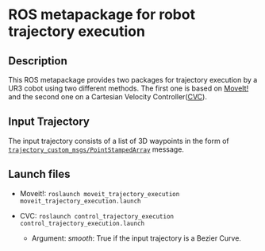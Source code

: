 # ROS metapackage for robot trajectory execution

## Description
This ROS metapackage provides two packages for trajectory execution by a UR3 cobot using two different methods. The first one is based on [MoveIt!](https://moveit.ros.org/) and the second one on a Cartesian Velocity Controller([CVC](https://github.com/Roboskel-Manipulation/manos/tree/updated_driver/manos_cartesian_control)).

## Input Trajectory
The input trajectory consists of a list of 3D waypoints in the form of [`trajectory_custom_msgs/PointStampedArray`](https://github.com/Roboskel-Manipulation/trajectory_custom_msgs/blob/main/msg/PointStampedArray.msg) message.

## Launch files
* Moveit!: `roslaunch moveit_trajectory_execution moveit_trajectory_execution.launch`

* CVC: `roslaunch control_trajectory_execution control_trajectory_execution.launch`
  * Argument:  _smooth_: True if the input trajectory is a Bezier Curve.

